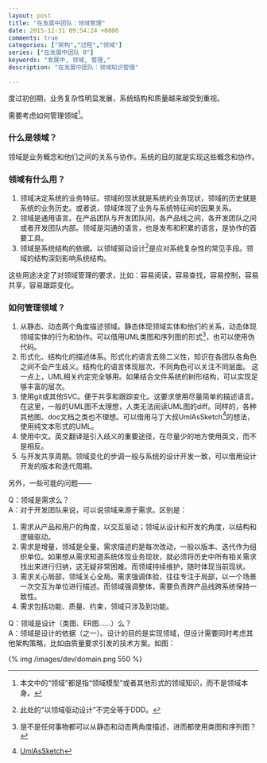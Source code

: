 ```yaml
---
layout: post
title: "在发展中团队：领域管理"
date: 2015-12-31 09:54:24 +0800
comments: true
categories: ["架构","过程","领域"]
series: ["在发展中团队 0"]
keywords: "发展中, 领域, 管理,"
description: "在发展中团队：领域知识管理"

---
```


度过初创期，业务复杂性明显发展，系统结构和质量越来越受到重视。

需要考虑如何管理领域[^0]。

[^0]: 本文中的“领域”都是指“领域模型”或者其他形式的领域知识，而不是领域本身。

<!--more-->


### 什么是领域？  
领域是业务概念和他们之间的关系与协作。系统的目的就是实现这些概念和协作。

### 领域有什么用？  
1. 领域决定系统的业务特征。领域的现状就是系统的业务现状，领域的历史就是系统的业务历史。或者说，领域体现了业务与系统特征间的因果关系。
2. 领域是通用语言。在产品团队与开发团队间，各产品线之间，各开发团队之间或者开发团队内部。领域是沟通的语言，也是发布和积累的语言，是协作的首要工具。
1. 领域是系统结构的依据。以领域驱动设计[^1]是应对系统复杂性的常见手段。领域的结构深刻影响系统结构。

这些用途决定了对领域管理的要求，比如：容易阅读，容易查找，容易控制，容易共享，容易跟踪变化。

### 如何管理领域？  

1. 从静态、动态两个角度描述领域。静态体现领域实体和他们的关系，动态体现领域实体的行为和协作。可以借用UML类图和序列图的形式[^2]，也可以使用伪代码。
2. 形式化、结构化的描述体系。形式化的语言去除二义性，知识在各团队各角色之间不会产生歧义。结构化的语言体现层次，不同角色可以关注不同层面。 这一点上，UML相关约定完全够用。如果结合文件系统的树形结构，可以实现足够丰富的层次。
3. 使用git或其他SVC。便于共享和跟踪变化。这要求使用尽量简单的描述语言。在这里，一般的UML图不太理想，人类无法阅读UML图的diff。同样的，各种其他图、doc文档之类也不理想。可以借用马丁大叔UmlAsSketch[^3]的想法，使用纯文本形式的UML。
4. 使用中文。英文翻译是引入歧义的重要途径，在尽量少的地方使用英文，而不是相反。
4. 与开发共享周期。领域变化的步调一般与系统的设计开发一致，可以借用设计开发的版本和迭代周期。



另外，一些可能的问题——

Q：领域是需求么？  
A：对于开发团队来说，可以说领域来源于需求。区别是：

1. 需求从产品和用户的角度，以交互驱动；领域从设计和开发的角度，以结构和逻辑驱动。
2. 需求是增量，领域是全量。需求描述的是每次改动，一般以版本、迭代作为组织单位。如果想从需求知道系统体现业务现状，就必须将历史中所有相关需求找出来进行归纳，这无疑非常困难。而领域持续维护，随时体现当前现状。
3. 需求关心局部，领域关心全局。需求强调体验，往往专注于局部，以一个场景一次交互为单位进行描述。而领域强调整体，需要负责跨产品线跨系统保持一致性。
4. 需求包括功能、质量、约束，领域只涉及到功能。

Q：领域是设计（类图、ER图……）么？  
A：领域是设计的依据（之一）。设计的目的是实现领域，但设计需要同时考虑其他架构策略，比如由质量要求引发的技术方案。如图：

{% img  /images/dev/domain.png 550 %}

[^1]: 此处的“以领域驱动设计”不完全等于DDD。
[^2]: 是不是任何事物都可以从静态和动态两角度描述，进而都使用类图和序列图？
[^3]: [UmlAsSketch](http://martinfowler.com/bliki/UmlAsSketch.html)
